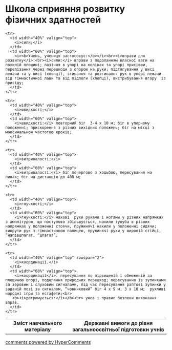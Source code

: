 <div id="hypercomments_widget" class="js-hypercomments-widget invisible"></div>

# Школа сприяння розвитку фізичних здатностей

<table>
  <body>
    <tr>
      <td width="40%" align="center">
        <b>Зміст навчального матеріалу</b>
      </td>
      <td width="60%" align="center" valign="top">
        <b>Державні вимоги до рівня загальноосвітньої підготовки учнів</b>
      </td>
    </tr>

    <tr>
      <td width="40%" valign="top">
        <i>сили;</i>
      </td>
      <td width="60%" valign="top">
        <i><b>Учень, учениця застосовує:</b></i><br><i>вправи для розвитку</i>:<br><i>сили:</i> вправи з подоланням власної ваги на похилій площині; лазіння в упорі на колінах та упорі присівши, перелізання через перешкоди з опорою на руки; підтягування у висі лежачи та у висі (хлопці), згинання та розгинання рук в упорі лежачи від гімнастичної лави та від підлоги (хлопці), вистрибування вгору  із присіду; 
      </td>
    </tr>

    <tr>
      <td width="40%" valign="top">
        <i>швидкості;</i>
      </td>
      <td width="60%" valign="top">
        <i>швидкості:</i> повторний біг  3-4 х 10 м; біг в упорному положенні; прискорення з різних вихідних положень; біг на місці з максимальною частотою кроків;
      </td>
    </tr>

    <tr>
      <td width="40%" valign="top">
        <i>витривалості;</i>
      </td>
      <td width="60%" valign="top">
        <i>витривалості:</i> біг почергово з ходьбою, пересування на лижах; біг на дистанцію до 400 м;
      </td>
    </tr>

    <tr>
      <td width="40%" valign="top">
        <i>гнучкості;</i>
      </td>
      <td width="60%" valign="top">
        <i>гнучкості:</i> махові  рухи руками і ногами у різних напрямках з амплітудою, що поступово збільшується, нахили тулуба в різних напрямках у положенні стоячи, пружинячі нахили у положенні сидячи; викрути рук з гімнастичною палицею, пружинячі рухи у широкій стійці, “напівшпагат, “шпагат”;
      </td>
    </tr>

    <tr>
      <td width="40%" valign="top" rowspan="2">
        <i>координації.</i>
      </td>
      <td width="60%" valign="top">
        <i>координації</i>: пересування по підвищеній і обмеженій за площиною опорі, подолання природних перешкод; пересування із зупинками за зоровим і слуховим сигналами, під час пересування раптові зупинки у заданій позі за сигналом, “човниковий” біг 4 х 9 м, 3 х 10 м;  рухливі народні ігри та естафети;<br>
       <b><i>дотримується:</i></b><br> умов і правил безпеки виконання вправ.
      </td>
    </tr>
  </body>
</table>

<div class="js-hypercomments-container">
    <a href="http://hypercomments.com" class="hc-link" title="comments widget">comments powered by HyperComments</a>
</div>